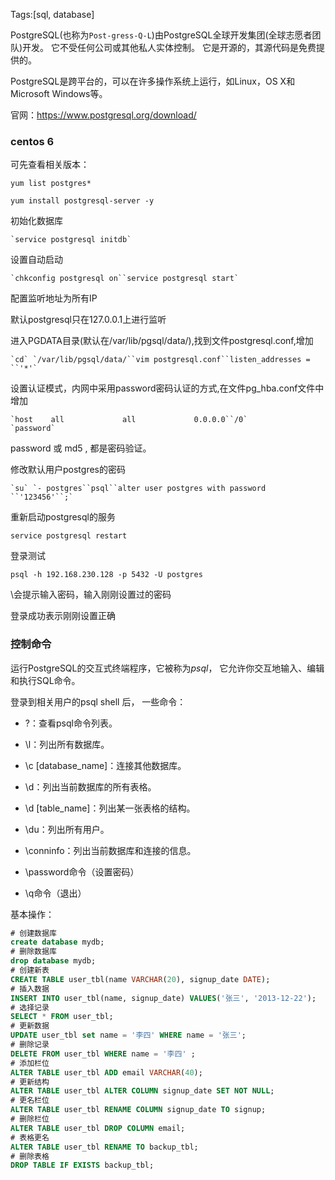 Tags:[sql, database]

PostgreSQL(也称为`Post-gress-Q-L`)由PostgreSQL全球开发集团(全球志愿者团队)开发。 它不受任何公司或其他私人实体控制。 它是开源的，其源代码是免费提供的。

PostgreSQL是跨平台的，可以在许多操作系统上运行，如Linux，OS X和Microsoft Windows等。

官网：https://www.postgresql.org/download/



### centos 6

可先查看相关版本：

`yum list postgres*`

`yum install postgresql-server -y`

初始化数据库

```
`service postgresql initdb`
```

设置自动启动

```
`chkconfig postgresql on``service postgresql start`
```



配置监听地址为所有IP

默认postgresql只在127.0.0.1上进行监听

进入PGDATA目录(默认在/var/lib/pgsql/data/),找到文件postgresql.conf,增加

```
`cd` `/var/lib/pgsql/data/``vim postgresql.conf``listen_addresses = ``'*'`
```

设置认证模式，内网中采用password密码认证的方式,在文件pg_hba.conf文件中增加

```
`host    all             all             0.0.0.0``/0`               `password`
```

password 或 md5 , 都是密码验证。

修改默认用户postgres的密码

```
`su` `- postgres``psql``alter user postgres with password ``'123456'``;`
```

重新启动postgresql的服务

`service postgresql restart`

登录测试

```
psql -h 192.168.230.128 -p 5432 -U postgres
```

\会提示输入密码，输入刚刚设置过的密码

登录成功表示刚刚设置正确





### 控制命令

运行PostgreSQL的交互式终端程序，它被称为*psql*， 它允许你交互地输入、编辑和执行SQL命令。

登录到相关用户的psql shell 后， 一些命令：

* \?：查看psql命令列表。

* \l：列出所有数据库。

* \c [database_name]：连接其他数据库。

* \d：列出当前数据库的所有表格。

* \d [table_name]：列出某一张表格的结构。

* \du：列出所有用户。

* \conninfo：列出当前数据库和连接的信息。
* \password命令（设置密码）
* \q命令（退出）



基本操作：

```sql
# 创建数据库
create database mydb;
# 删除数据库
drop database mydb;
# 创建新表
CREATE TABLE user_tbl(name VARCHAR(20), signup_date DATE);
# 插入数据
INSERT INTO user_tbl(name, signup_date) VALUES('张三', '2013-12-22');
# 选择记录
SELECT * FROM user_tbl;
# 更新数据
UPDATE user_tbl set name = '李四' WHERE name = '张三';
# 删除记录
DELETE FROM user_tbl WHERE name = '李四' ;
# 添加栏位
ALTER TABLE user_tbl ADD email VARCHAR(40);
# 更新结构
ALTER TABLE user_tbl ALTER COLUMN signup_date SET NOT NULL;
# 更名栏位
ALTER TABLE user_tbl RENAME COLUMN signup_date TO signup;
# 删除栏位
ALTER TABLE user_tbl DROP COLUMN email;
# 表格更名
ALTER TABLE user_tbl RENAME TO backup_tbl;
# 删除表格
DROP TABLE IF EXISTS backup_tbl;
```

